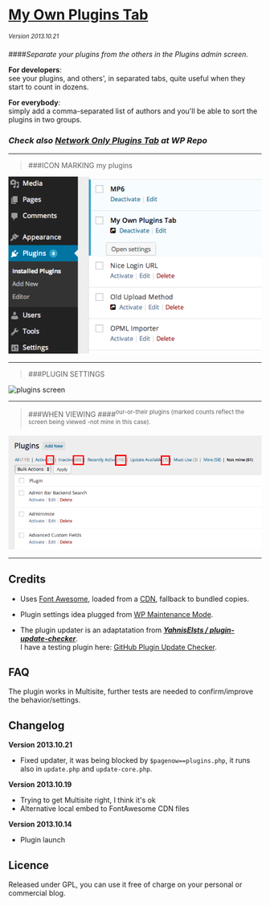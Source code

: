 # [My Own Plugins Tab](https://github.com/brasofilo/My-Own-Plugins-Tab)
<sup>*Version 2013.10.21*</sup>

####*Separate your plugins from the others in the Plugins admin screen.*

**For developers**:  
see your plugins, and others', in separated tabs, quite useful when they start to count in dozens.

**For everybody**:  
simply add a comma-separated list of authors and you'll be able to sort the plugins in two groups.

### _Check also [Network Only Plugins Tab](http://wordpress.org/plugins/network-only-plugins-tab/) at WP Repo_

----
 > ###ICON MARKING my plugins

![plugins screen](assets/screenshot-1.png)

----
 > ###PLUGIN SETTINGS

![plugins screen](assets/screenshot-2.png)

----
 > ###WHEN VIEWING 
 > ####<sup>our-or-their plugins (marked counts reflect the screen being viewed -not mine in this case).</sup>

![plugins screen](assets/screenshot-3.png)

----
## Credits
 - Uses [Font Awesome](http://fortawesome.github.io/Font-Awesome/), loaded from a [CDN](http://www.bootstrapcdn.com/#tab_fontawesome), fallback to bundled copies.

 - Plugin settings idea plugged from [WP Maintenance Mode](http://wordpress.org/plugins/wp-maintenance-mode/).

 - The plugin updater is an adaptatation from [***YahnisElsts / plugin-update-checker***](https://github.com/YahnisElsts/plugin-update-checker).  
   I have a testing plugin here: [GitHub Plugin Update Checker](https://github.com/brasofilo/github-plugin-update-checker).
 
## FAQ
The plugin works in Multisite, further tests are needed to confirm/improve the behavior/settings.

## Changelog

**Version 2013.10.21**

* Fixed updater, it was being blocked by `$pagenow==plugins.php`, it runs also in `update.php` and `update-core.php`.

**Version 2013.10.19**

* Trying to get Multisite right, I think it's ok
* Alternative local embed to FontAwesome CDN files

**Version 2013.10.14**

* Plugin launch

## Licence
Released under GPL, you can use it free of charge on your personal or commercial blog.